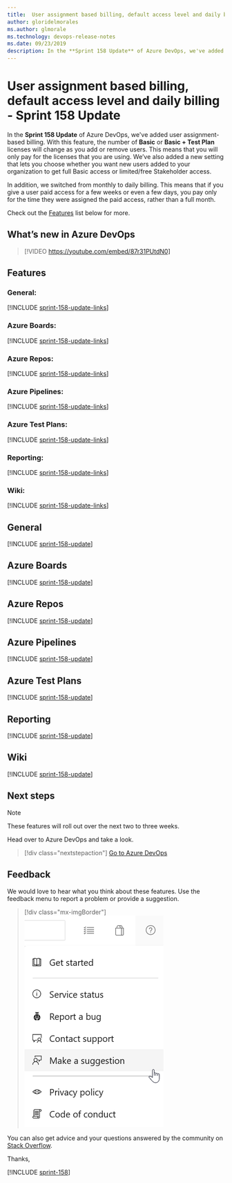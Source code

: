 ```yaml
---
title:  User assignment based billing, default access level and daily billing - Sprint 158 Update
author: gloridelmorales
ms.author: glmorale
ms.technology: devops-release-notes
ms.date: 09/23/2019
description: In the **Sprint 158 Update** of Azure DevOps, we've added user assignment based billing. With this feature, the number of Basic or Basic + Test Plan licenses will change as you add or remove users. 
---
```


#  User assignment based billing, default access level and daily billing - Sprint 158 Update

In the **Sprint 158 Update** of Azure DevOps, we've added user assignment-based billing. With this feature, the number of **Basic** or **Basic + Test Plan** licenses will change as you add or remove users. This means that you will only pay for the licenses that you are using. We’ve also added a new setting that lets you choose whether you want new users added to your organization to get full Basic access or limited/free Stakeholder access.

In addition, we switched from monthly to daily billing. This means that if you give a user paid access for a few weeks or even a few days, you pay only for the time they were assigned the paid access, rather than a full month.

Check out the [Features](#features) list below for more.

## What’s new in Azure DevOps

> [!VIDEO https://youtube.com/embed/87r31PUtdN0]

## Features

### General:

[!INCLUDE [sprint-158-update-links](includes/general/sprint-158-update-links.md)]

### Azure Boards:

[!INCLUDE [sprint-158-update-links](includes/boards/sprint-158-update-links.md)]

### Azure Repos:

[!INCLUDE [sprint-158-update-links](includes/repos/sprint-158-update-links.md)]

### Azure Pipelines:

[!INCLUDE [sprint-158-update-links](includes/pipelines/sprint-158-update-links.md)]

### Azure Test Plans:

[!INCLUDE [sprint-158-update-links](includes/testplans/sprint-158-update-links.md)]

### Reporting:

[!INCLUDE [sprint-158-update-links](includes/reporting/sprint-158-update-links.md)]

### Wiki:

[!INCLUDE [sprint-158-update-links](includes/wiki/sprint-158-update-links.md)]

## General

[!INCLUDE [sprint-158-update](includes/general/sprint-158-update.md)]

## Azure Boards

[!INCLUDE [sprint-158-update](includes/boards/sprint-158-update.md)]

## Azure Repos

[!INCLUDE [sprint-158-update](includes/repos/sprint-158-update.md)]

## Azure Pipelines

[!INCLUDE [sprint-158-update](includes/pipelines/sprint-158-update.md)]

## Azure Test Plans

[!INCLUDE [sprint-158-update](includes/testplans/sprint-158-update.md)]

## Reporting

[!INCLUDE [sprint-158-update](includes/reporting/sprint-158-update.md)]

## Wiki

[!INCLUDE [sprint-158-update](includes/wiki/sprint-158-update.md)]

## Next steps

> [!NOTE]
> These features will roll out over the next two to three weeks.

Head over to Azure DevOps and take a look.

> [!div class="nextstepaction"]
> [Go to Azure DevOps](https://go.microsoft.com/fwlink/?LinkId=307137&campaign=o~msft~docs~product-vsts~release-notes)

## Feedback

We would love to hear what you think about these features. Use the feedback menu to report a problem or provide a suggestion.

> [!div class="mx-imgBorder"]
> ![Make a suggestion](../media/make-a-suggestion.png)

You can also get advice and your questions answered by the community on [Stack Overflow](https://stackoverflow.com/questions/tagged/azure-devops).

Thanks,

[!INCLUDE [sprint-158](includes/signer/sprint-158.md)]
